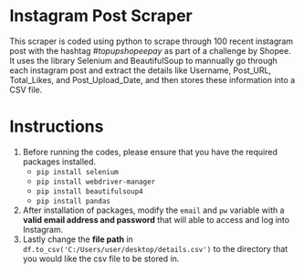 # Instagram Post Scraper

This scraper is coded using python to scrape through 100 recent instagram post with the hashtag _#topupshopeepay_ as part of a challenge by Shopee. It uses the library Selenium and BeautifulSoup to mannually go through each instagram post and extract the details like Username, Post_URL, Total_Likes, and Post_Upload_Date, and then stores these information into a CSV file.

# Instructions
1. Before running the codes, please ensure that you have the required packages installed. 
	- `pip install selenium`
	- `pip install webdriver-manager`
	- `pip install beautifulsoup4`
	- `pip install pandas`
2. After installation of packages, modify the `email` and `pw` variable with a **valid email address and password** that will able to access and log into Instagram.
3. Lastly change the **file path** in `df.to_csv('C:/Users/user/desktop/details.csv')` to the directory that you  would like the csv file to be stored in.
